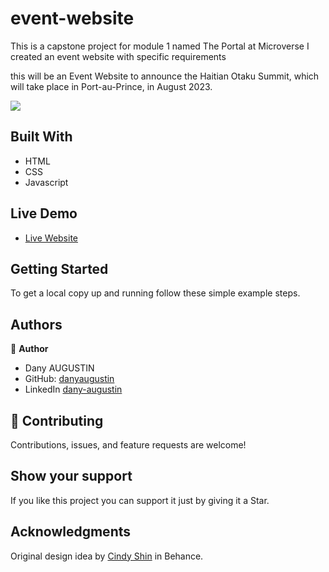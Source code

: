 # event-website

This is a capstone project for module 1 named The Portal at Microverse I created an event website with specific requirements

this will be an Event Website to announce the Haitian Otaku Summit, which will take place in Port-au-Prince, in August 2023.

![](https://img.shields.io/badge/Microverse-blueviolet)

## Built With

- HTML
- CSS
- Javascript

## Live Demo

- [Live Website]( )

## Getting Started

To get a local copy up and running follow these simple example steps.

## Authors

👤 **Author**

- Dany AUGUSTIN
- GitHub: [danyaugustin](https://github.com/dany-augustin)
- LinkedIn [dany-augustin](https://www.linkedin.com/in/dany-augustin/)

## 🤝 Contributing

Contributions, issues, and feature requests are welcome!

## Show your support

If you like this project you can support it just by giving it a Star.

## Acknowledgments

Original design idea by [Cindy Shin](https://www.behance.net/adagio07) in Behance.
